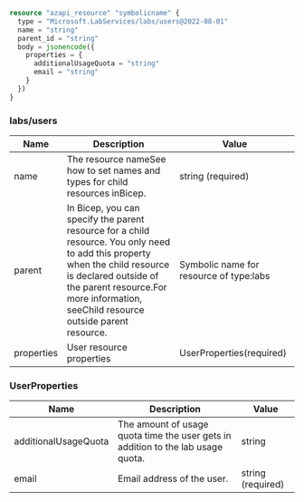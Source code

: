 ```terraform
resource "azapi_resource" "symbolicname" {
  type = "Microsoft.LabServices/labs/users@2022-08-01"
  name = "string"
  parent_id = "string"
  body = jsonencode({
    properties = {
      additionalUsageQuota = "string"
      email = "string"
    }
  })
}

```

### labs/users

| Name | Description | Value |
|-|-|-|
| name | The resource nameSee how to set names and types for child resources inBicep. | string (required) |
| parent | In Bicep, you can specify the parent resource for a child resource. You only need to add this property when the child resource is declared outside of the parent resource.For more information, seeChild resource outside parent resource. | Symbolic name for resource of type:labs |
| properties | User resource properties | UserProperties(required) |


### UserProperties

| Name | Description | Value |
|-|-|-|
| additionalUsageQuota | The amount of usage quota time the user gets in addition to the lab usage quota. | string |
| email | Email address of the user. | string (required) |


